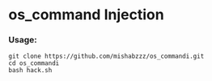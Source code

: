 # os_command Injection


### Usage:
```
git clone https://github.com/mishabzzz/os_commandi.git
cd os_commandi
bash hack.sh
```
